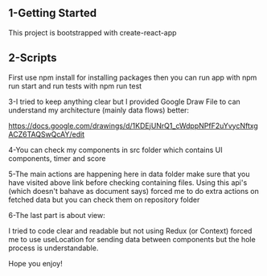 ## 1-Getting Started
This project is bootstrapped with create-react-app

## 2-Scripts
First use npm install for installing packages
then you can run app with npm run start and run tests with npm run test

3-I tried to keep anything clear but I provided Google Draw File to can understand my architecture (mainly data flows) better:

https://docs.google.com/drawings/d/1KDEjUNrQ1_cWdppNPfF2uYvycNftxgACZ6TAQSwQcAY/edit

4-You can check my components in src folder which contains UI components, timer and score

5-The main actions are happening here in data folder make sure that you have visited above link before checking containing files.
Using this api's (which doesn't bahave as document says) forced me to do extra actions on fetched data but you can check them on repository folder

6-The last part is about view:

I tried to code clear and readable but not using Redux (or Context) forced me to use useLocation for sending data between components but the hole process is understandable.

Hope you enjoy!
